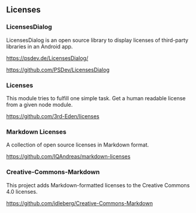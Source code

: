 ## Licenses


### LicensesDialog

LicensesDialog is an open source library to display licenses of third-party libraries in an Android app.

https://psdev.de/LicensesDialog/

https://github.com/PSDev/LicensesDialog


### Licenses

This module tries to fulfill one simple task. Get a human readable license from a given node module.

https://github.com/3rd-Eden/licenses


### Markdown Licenses

A collection of open source licenses in Markdown format.

https://github.com/IQAndreas/markdown-licenses


### Creative-Commons-Markdown

This project adds Markdown-formatted licenses to the Creative Commons 4.0 licenses.

https://github.com/idleberg/Creative-Commons-Markdown

